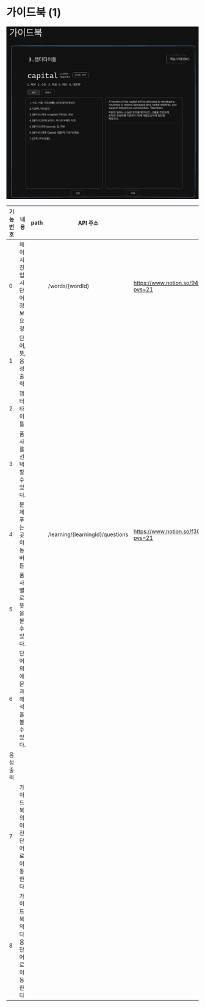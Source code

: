 # 가이드북 (1)

![Untitled](%E1%84%80%E1%85%A1%E1%84%8B%E1%85%B5%E1%84%83%E1%85%B3%E1%84%87%E1%85%AE%E1%86%A8%20(1)%202d32dee8fcd5484e99de81499d038430/Untitled.png)

| 기능번호 | 내용 | path | API 주소 | 링크 |
| --- | --- | --- | --- | --- |
| 0 | 페이지 진입시 단어 정보 요청 |  | /words/{wordId} | https://www.notion.so/94aaabf761014f8b9457610d9bc34eb8?pvs=21 |
| 1 | 단어, 뜻, 음성 출력 |  |  |  |
| 2 | 챕터 타이틀 |  |  |  |
| 3 | 품사를 선택 할 수 있다. |  |  |  |
| 4 | 문제 푸는 곳 이동 버튼 |  | /learning/{learningId}/questions | https://www.notion.so/f3017121eec6441681f79dcd5dc18141?pvs=21 |
| 5 | 품사 별로 뜻을 볼 수 있다. |  |  |  |
| 6 | 단어의 예문과 해석을 볼 수있다.
음성 출력 |  |  |  |
| 7 | 가이드북의 이전 단어로 이동 한다 |  |  |  |
| 8 | 가이드북의 다음 단어로 이동 한다 |  |  |  |